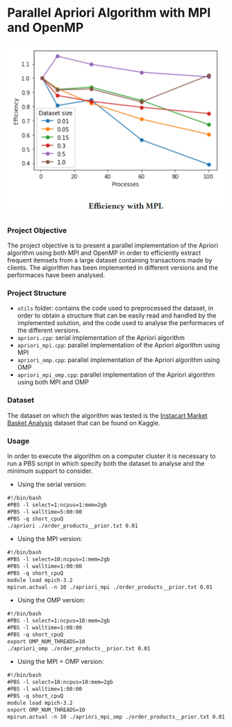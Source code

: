 # Parallel Apriori Algorithm with MPI and OpenMP

![](/report/mpi_efficiency_plot.jpg)

### Project Objective
The project objective is to present a parallel implementation of the Apriori algorithm using both MPI and OpenMP in order to efficiently extract frequent itemsets from a large dataset containing transactions made by clients. The algorithm has been implemented in different versions and the performaces have been analysed.

### Project Structure
- `utils` folder: contains the code used to preprocessed the dataset, in order to obtain a structure that can be easily read and handled by the implemented solution, and the code used to analyse the performaces of the different versions.
- `apriori.cpp`: serial implementation of the Apriori algorithm
- `apriori_mpi.cpp`: parallel implementation of the Apriori algorithm using MPI
- `apriori_omp.cpp`: parallel implementation of the Apriori algorithm using OMP
- `apriori_mpi_omp.cpp`: parallel implementation of the Apriori algorithm using both MPI and OMP


### Dataset
The dataset on which the algorithm was tested is the [Instacart Market Basket Analysis](https://www.kaggle.com/c/instacart-market-basket-analysis/overview) dataset that can be found on Kaggle.

### Usage
In order to execute the algorithm on a computer cluster it is necessary to run a PBS script in which specify both the dataset to analyse and the minimum support to consider.
- Using the serial version:
```
#!/bin/bash
#PBS -l select=1:ncpus=1:mem=2gb
#PBS -l walltime=5:00:00
#PBS -q short_cpuQ
./apriori ./order_products__prior.txt 0.01
```

- Using the MPI version:
```
#!/bin/bash
#PBS -l select=10:ncpus=1:mem=2gb
#PBS -l walltime=1:00:00
#PBS -q short_cpuQ
module load mpich-3.2
mpirun.actual -n 10 ./apriori_mpi ./order_products__prior.txt 0.01
```

- Using the OMP version:
```
#!/bin/bash
#PBS -l select=1:ncpus=10:mem=2gb
#PBS -l walltime=1:00:00
#PBS -q short_cpuQ
export OMP_NUM_THREADS=10
./apriori_omp ./order_products__prior.txt 0.01
```

- Using the MPI + OMP version:
```
#!/bin/bash
#PBS -l select=10:ncpus=10:mem=2gb
#PBS -l walltime=1:00:00
#PBS -q short_cpuQ
module load mpich-3.2
export OMP_NUM_THREADS=10
mpirun.actual -n 10 ./apriori_mpi_omp ./order_products__prior.txt 0.01
```
